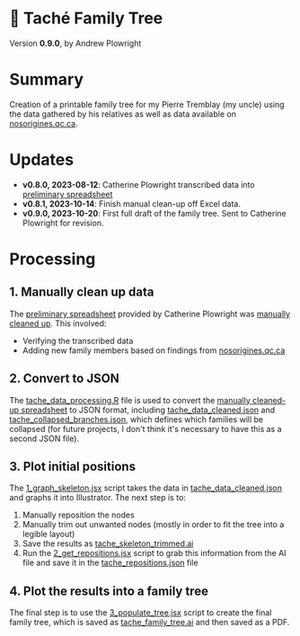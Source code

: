 🌳 Taché Family Tree
======================================================================================================
Version **0.9.0**, by Andrew Plowright


# Summary

Creation of a printable family tree for my Pierre Tremblay (my uncle) using the data gathered by his relatives as well as data available on [nosorigines.qc.ca](https://www.nosorigines.qc.ca/).


# Updates

- **v0.8.0, 2023-08-12**: Catherine Plowright transcribed data into [preliminary spreadsheet](<R/xlsx/Pierre's family data sent to Andrew August 12th.xlsx>)
- **v0.8.1, 2023-10-14**: Finish manual clean-up off Excel data.
- **v0.9.0, 2023-10-20**: First full draft of the family tree. Sent to Catherine Plowright for revision.

# Processing

## 1. Manually clean up data

The [preliminary spreadsheet](<xlsx/Pierre's family data sent to Andrew August 12th.xlsx>) provided by Catherine Plowright was [manually cleaned up](xlsx/tache_data_cleaned.xlsx). This involved:
- Verifying the transcribed data
- Adding new family members based on findings from [nosorigines.qc.ca](https://www.nosorigines.qc.ca/)

## 2. Convert to JSON

The [tache_data_processing.R](tache_data_processing.R) file is used to convert the [manually cleaned-up spreadsheet](xlsx/tache_data_cleaned.xlsx) to JSON format, including [tache_data_cleaned.json](json/tache_data_cleaned.json) and [tache_collapsed_branches.json](json/tache_collapsed_branches.json), which defines which families will be collapsed (for future projects, I don't think it's necessary to have this as a second JSON file). 

## 3. Plot initial positions

The [1_graph_skeleton.jsx](js/1_graph_skeleton.jsx) script takes the data in [tache_data_cleaned.json](json/tache_data_cleaned.json) and graphs it into Illustrator. The next step is to:
1. Manually reposition the nodes
2. Manually trim out unwanted nodes (mostly in order to fit the tree into a legible layout)
4. Save the results as [tache_skeleton_trimmed.ai](ai/tache_skeleton_trimmed.ai)
4. Run the [2_get_repositions.jsx](js/2_get_repositions.jsx) script to grab this information from the AI file and save it in the [tache_repositions.json](json/tache_repositions.json) file

## 4. Plot the results into a family tree

The final step is to use the [3_populate_tree.jsx](js/3_populate_tree.jsx) script to create the final family tree, which is saved as [tache_family_tree.ai](ai/tache_family_tree.ai) and then saved as a PDF. 
